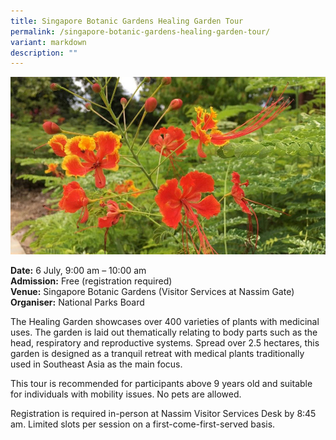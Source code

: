 ```yaml
---
title: Singapore Botanic Gardens Healing Garden Tour
permalink: /singapore-botanic-gardens-healing-garden-tour/
variant: markdown
description: ""
---
```

![Orange flowers in a garden](/images/Tours/SBG_healing_tour.jpg)

**Date:** 6 July, 9:00 am – 10:00 am<br>
**Admission:** Free (registration required)<br>
**Venue:** Singapore Botanic Gardens (Visitor Services at Nassim Gate)<br>
**Organiser:** National Parks Board

The Healing Garden showcases over 400 varieties of plants with medicinal uses. The garden is laid out thematically relating to body parts such as the head, respiratory and reproductive systems. Spread over 2.5 hectares, this garden is designed as a tranquil retreat with medical plants traditionally used in Southeast Asia as the main focus.

This tour is recommended for participants above 9 years old and suitable for individuals with mobility issues. No pets are allowed.

Registration is required in-person at Nassim Visitor Services Desk by 8:45 am. Limited slots per session on a first-come-first-served basis.


<a class="btn-link" target="_blank" href="https://www.nparks.gov.sg/sbg/whats-happening/calendar-of-events/heal-tour-jul-2024">
	<img src="/images/more-info-btn.png">
</a>

<style>
	.btn-link {
		display: none;
	}
	a.btn-link[target="_blank"]:after {
	display: none;
}
	.btn-link > img {
		width: 100%;
	}
</style>
